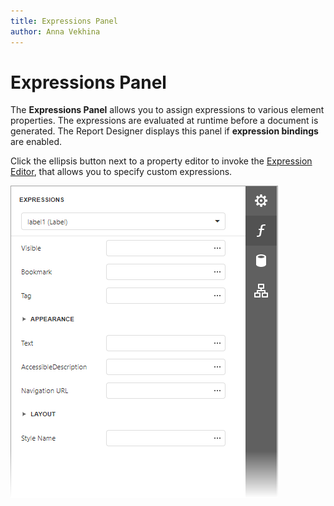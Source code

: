 ```yaml
---
title: Expressions Panel
author: Anna Vekhina
---
```

# Expressions Panel

The **Expressions Panel** allows you to assign expressions to various element properties. The expressions are evaluated at runtime before a document is generated. The Report Designer displays this panel if **expression bindings** are enabled.

Click the ellipsis button next to a property editor to invoke the [Expression Editor](../expression-editor.md), that allows you to specify custom expressions.

![](../../../../images/eurd-web-expressions-panel.png)

